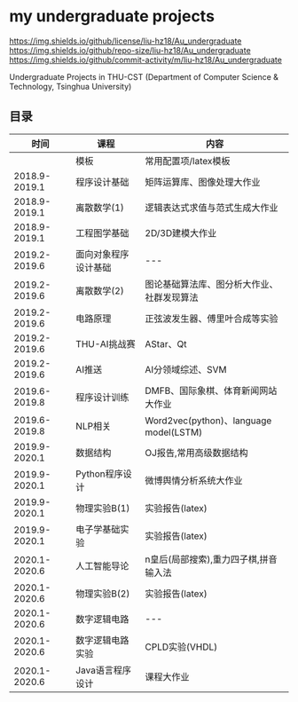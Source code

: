 # my undergraduate projects
https://img.shields.io/github/license/liu-hz18/Au_undergraduate
https://img.shields.io/github/repo-size/liu-hz18/Au_undergraduate
https://img.shields.io/github/commit-activity/m/liu-hz18/Au_undergraduate

Undergraduate Projects in THU-CST (Department of Computer Science & Technology, Tsinghua University)
## 目录

| 时间 | 课程                    | 内容 |
| ---- | ----------------------- | ---- |
||模板|常用配置项/latex模板|
|2018.9-2019.1|程序设计基础|矩阵运算库、图像处理大作业|
|2018.9-2019.1|离散数学(1)|逻辑表达式求值与范式生成大作业|
|2018.9-2019.1|工程图学基础|2D/3D建模大作业|
|2019.2-2019.6|面向对象程序设计基础|---|
|2019.2-2019.6|离散数学(2)|图论基础算法库、图分析大作业、社群发现算法|
|2019.2-2019.6|电路原理|正弦波发生器、傅里叶合成等实验|
|2019.2-2019.6|THU-AI挑战赛|AStar、Qt|
|2019.2-2019.6|AI推送|AI分领域综述、SVM|
|2019.6-2019.8|程序设计训练|DMFB、国际象棋、体育新闻网站大作业|
|2019.6-2019.8|NLP相关|Word2vec(python)、language model(LSTM)|
|2019.9-2020.1|数据结构|OJ报告,常用高级数据结构|
|2019.9-2020.1|Python程序设计|微博舆情分析系统大作业|
|2019.9-2020.1|物理实验B(1)|实验报告(latex)|
|2019.9-2020.1|电子学基础实验|实验报告(latex)|
|2020.1-2020.6|人工智能导论|n皇后(局部搜索),重力四子棋,拼音输入法|
|2020.1-2020.6|物理实验B(2)|实验报告(latex)|
|2020.1-2020.6|数字逻辑电路|---|
|2020.1-2020.6|数字逻辑电路实验|CPLD实验(VHDL)|
|2020.1-2020.6|Java语言程序设计|课程大作业|

